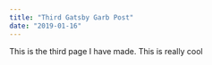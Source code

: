 ```yaml
---
title: "Third Gatsby Garb Post"
date: "2019-01-16"
---
```


This is the third page I have made. This is really cool
